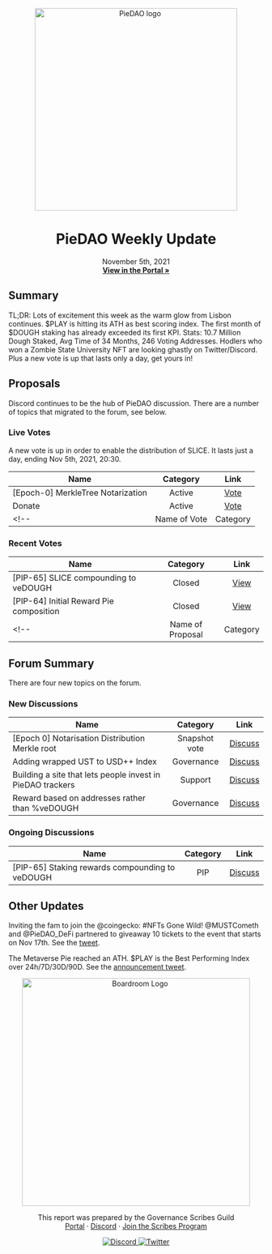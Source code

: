 <p align="center">
  <a href="http://app.boardroom.info/piedao">
    <img src="https://github.com/pie-dao/brand/blob/master/PieDAO%20Logo/PieDAO%20Complete%20White.png?raw=true
" alt="PieDAO logo" width="400" />
  </a>
  <h1 align="center">PieDAO Weekly Update</h1>
  <p align="center">
    November 5th, 2021
  <br />
  <a href="http://app.boardroom.info/piedao"><strong>View in the Portal »</strong></a>
  <br />
  </p>
</p>

## Summary

<!--Write a brief summary, TL;DR, covering the important governance and DAO events of the week.-->
TL;DR: Lots of excitement this week as the warm glow from Lisbon continues. $PLAY is hitting its ATH as best scoring index. The first month of $DOUGH staking has already exceeded its first KPI. Stats: 10.7 Million Dough Staked, Avg Time of 34 Months, 246 Voting Addresses. Hodlers who won a Zombie State University NFT are looking ghastly on Twitter/Discord. Plus a new vote is up that lasts only a day, get yours in!


## Proposals

<!--[Give a quick rundown of live and recently closed proposals.]-->
Discord continues to be the hub of PieDAO discussion. There are a number of topics that migrated to the forum, see below.

### Live Votes

A new vote is up in order to enable the distribution of SLICE. It lasts just a day, ending Nov 5th, 2021, 20:30.

| Name          | Category      | Link   |
| ------------- |:-------------:| :-----:|
| [Epoch-0] MerkleTree Notarization | Active | [Vote](https://app.boardroom.info/piedao/proposal/cHJvcG9zYWw6cGllZGFvOmRlZmF1bHQ6MHg4ZDU2ODE5YWJmMzE2ZTEwYTgyY2NjODYwNDI5MDQzY2ZkNjA5YzlmMTFhNjI4NjIzNTQ4ZmE0OWE3NDgzNDM2)
| Donate | Active | [Vote](https://app.boardroom.info/piedao/proposal/cHJvcG9zYWw6cGllZGFvOmRlZmF1bHQ6cW13bnU0aHFmMng1dXl5ZHdnc3h6Ym1sZWl2aXZ4endsbHNoMWRoZnBqZWVxYw==)
<!--| Name of Vote | Category | [Vote](Link to Vote on Boardroom)-->

### Recent Votes

| Name          | Category      | Link   |
| ------------- |:-------------:| :-----:|
| [PIP-65] SLICE compounding to veDOUGH | Closed | [View](https://app.boardroom.info/piedao/proposal/cHJvcG9zYWw6cGllZGFvOmRlZmF1bHQ6cW1yYWtkc3R6ZHUxbXgxdnloam9uOHR5bnY1bzFka2lyOHYzaGRibW1uY2d1Yw==)
| [PIP-64] Initial Reward Pie composition | Closed | [View](https://app.boardroom.info/piedao/proposal/cHJvcG9zYWw6cGllZGFvOmRlZmF1bHQ6cW1lYmRvM3V0dmo1Ymh3Z3loZjdjdmNrN2J5MWRhMXd1eDRqdzV1eDZtN2V1dw==)
<!--| Name of Proposal | Category | [View](Link to Proposal on Boardroom)-->

## Forum Summary

<!--Give a quick rundown of what's happened in the DAOs governance forum and provide links to join the discussion.-->
There are four new topics on the forum.

### New Discussions

<!--New discussions are threads that have started the week of the update.-->

| Name          | Category      | Link   |
| ------------- |:-------------:| :-----:|
| [Epoch 0] Notarisation Distribution Merkle root | Snapshot vote | [Discuss](https://forum.piedao.org/t/epoch-0-notarisation-distribution-merkle-root/1135)
| Adding wrapped UST to USD++ Index | Governance | [Discuss](https://forum.piedao.org/t/adding-wrapped-ust-to-usd-index/1127)
| Building a site that lets people invest in PieDAO trackers | Support | [Discuss](https://forum.piedao.org/t/building-a-site-that-lets-people-invests-in-piedao-trackers/1132)
| Reward based on addresses rather than %veDOUGH | Governance | [Discuss](https://forum.piedao.org/t/reward-based-on-addresses-rather-than-vedough/1136)

<!--| Name of Post | Category | [Discuss](Link to Forum post)-->

### Ongoing Discussions

<!--Ongoing discussions are threads that started before the week of the update but were substantively added to during the week of the update.-->

| Name          | Category      | Link   |
| ------------- |:-------------:| :-----:|
| [PIP-65] Staking rewards compounding to veDOUGH | PIP | [Discuss](https://forum.piedao.org/t/pip-65-staking-rewards-compounding-to-vedough/1117)

## Other Updates

Inviting the fam to join the @coingecko: #NFTs Gone Wild! @MUSTCometh and @PieDAO_DeFi partnered to giveaway 10 tickets️ to the event that starts on Nov 17th. See the [tweet](https://twitter.com/PieDAO_DeFi/status/1455231370180038663).

The Metaverse Pie reached an ATH. $PLAY is the Best Performing Index over 24h/7D/30D/90D. See the [announcement tweet](https://twitter.com/PieDAO_DeFi/status/1454386247649177600).


<!--This section of the Weekly Update is for adding anything else members of a DAO need to know. Scribes can format these however they like, but below are some suggestions on the type of things to include:
- Topics discussed in the Discord, with links.
- Twitter threads about the DAO are worth highlighting.
- News mentions of the DAO
- Etc.
For markdown formatting tips, [see here] (https://www.markdownguide.org/cheat-sheet/)-->

<p align="center">
  <a href="http://app.boardroom.info/">
    <img src="https://i.ibb.co/PFcchnQ/boardroom.png" alt="Boardroom Logo" width="450" />
  </a>
</p>

<p align="center">
	This report was prepared by the Governance Scribes Guild
  <br />
  <a href="http://boardroom.info/">Portal</a>
  ·
  <a href="https://discord.com/invite/tgrTFg9">Discord</a>
  ·
  <a href="https://boardroom.mirror.xyz/JHrN8nVy_J4C7Xzj37zoyPANg0ZnNszhWy9YOZHC0lM">Join the Scribes Program</a>
</p>

<p align="center">
  <a href="https://discord.gg/CEZ8WfuK8s">
    <img src="https://img.shields.io/badge/Discord-Join-7289da?style=for-the-badge&logo=discord&logoColor=white" alt="Discord" />
  </a>
  <a href="https://twitter.com/boardroom_info">
    <img src="https://img.shields.io/badge/Twitter-Follow-1da1f2?style=for-the-badge&logo=twitter&logoColor=white" alt="Twitter" />
  </a>
</p>

